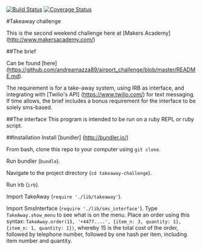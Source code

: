 [![Build Status](https://travis-ci.org/andreamazza89/takeaway-challenge.svg?branch=master)](https://travis-ci.org/andreamazza89/takeaway-challenge.svg?branch=master)
[![Coverage Status](https://coveralls.io/repos/github/andreamazza89/takeaway-challenge/badge.svg?branch=master)](https://coveralls.io/github/andreamazza89/takeaway-challenge?branch=master)

#Takeaway challenge

This is the second weekend challenge here at [Makers Academy] (http://www.makersacademy.com/)

##The brief

Can be found [here] (https://github.com/andreamazza89/airport_challenge/blob/master/README.md).

The requirement is for a take-away system, using IRB as interface, and integrating with [Twilio's API] (https://www.twilio.com/) for text messaging. If time allows, the brief includes a bonus requirement for the interface to be solely sms-based.

##The interface
This program is intended to be run on a ruby REPL or ruby script.

##Installation
Install [bundler] (http://bundler.io/)

From bash, clone this repo to your computer using `git clone`.

Run bundler (`bundle`).

Navigate to the project directory (`cd takeaway-challenge`).

Run irb (`irb`).

Import TakeAway (`require './lib/takeaway'`).

Import SmsInterface (`require './lib/sms_interface'`).
Type `TakeAway.show_menu` to see what is on the menu.
Place an order using this syntax: `TakeAway.order(15, '+4477....', {item_n: 3, quantity: 1}, {item_n: 1, quantity: 1})`, whereby 15 is the total cost of the order, followed by telephone number, followed by one hash per item, including item number and quantity.

